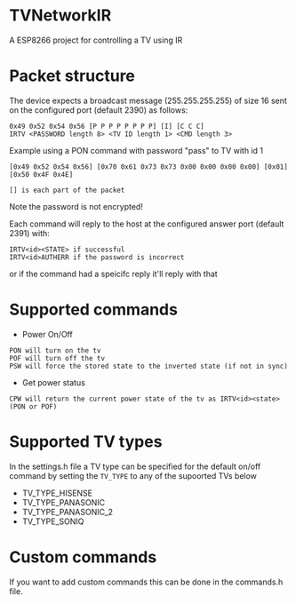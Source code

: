 # TVNetworkIR
 A ESP8266 project for controlling a TV using IR

# Packet structure
The device expects a broadcast message (255.255.255.255) of size 16 sent on the configured port (default 2390) as follows:
```
0x49 0x52 0x54 0x56 [P P P P P P P P] [I] [C C C]
IRTV <PASSWORD length 8> <TV ID length 1> <CMD length 3>
```
Example using a PON command with password "pass" to TV with id 1
```
[0x49 0x52 0x54 0x56] [0x70 0x61 0x73 0x73 0x00 0x00 0x00 0x00] [0x01] [0x50 0x4F 0x4E]

[] is each part of the packet
```
Note the password is not encrypted!

Each command will reply to the host at the configured answer port (default 2391) with:
```
IRTV<id><STATE> if successful
IRTV<id>AUTHERR if the password is incorrect
```
or if the command had a speicifc reply it'll reply with that

# Supported commands
- Power On/Off
```
PON will turn on the tv
POF will turn off the tv
PSW will force the stored state to the inverted state (if not in sync)
```
- Get power status
```
CPW will return the current power state of the tv as IRTV<id><state> (PON or POF)
```

# Supported TV types
In the settings.h file a TV type can be specified for the default on/off command by setting the ```TV_TYPE``` to any of the supoorted TVs below
* TV_TYPE_HISENSE
* TV_TYPE_PANASONIC
* TV_TYPE_PANASONIC_2
* TV_TYPE_SONIQ

# Custom commands
If you want to add custom commands this can be done in the commands.h file.